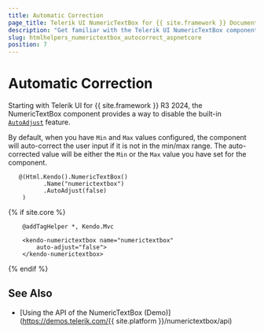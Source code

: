 ```yaml
---
title: Automatic Correction
page_title: Telerik UI NumericTextBox for {{ site.framework }} Documentation - Automatic Correction
description: "Get familiar with the Telerik UI NumericTextBox component for {{ site.framework }} and how to use its auto-correct feature."
slug: htmlhelpers_numerictextbox_autocorrect_aspnetcore
position: 7
---
```


# Automatic Correction

Starting with Telerik UI for {{ site.framework }} R3 2024, the NumericTextBox component provides a way to disable the built-in [`AutoAdjust`](/api/kendo.mvc.ui.fluent/numerictextboxbuilder#autoadjustsystemboolean) feature.

By default, when you have `Min` and `Max` values configured, the component will auto-correct the user input if it is not in the min/max range. The auto-corrected value will be either the `Min` or the `Max` value you have set for the component.

```HtmlHelper
   @(Html.Kendo().NumericTextBox()
          .Name("numerictextbox")
          .AutoAdjust(false)
    )
```
{% if site.core %}
```TagHelper
    @addTagHelper *, Kendo.Mvc

    <kendo-numerictextbox name="numerictextbox" 
        auto-adjust="false">
    </kendo-numerictextbox>
```
{% endif %}

## See Also

* [Using the API of the NumericTextBox (Demo)](https://demos.telerik.com/{{ site.platform }}/numerictextbox/api)

